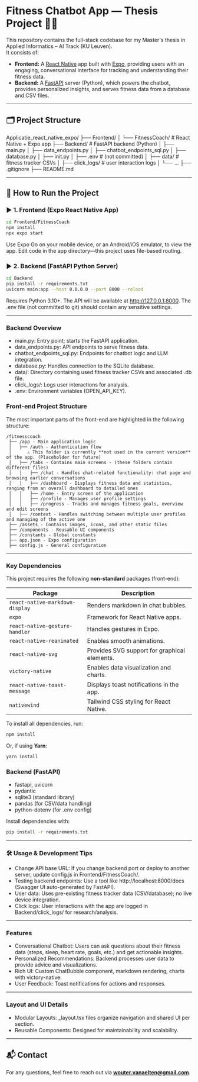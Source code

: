 # Fitness Chatbot App — Thesis Project 💪🧠

This repository contains the full-stack codebase for my Master's thesis in Applied Informatics – AI Track (KU Leuven).  
It consists of:

- **Frontend:** A [React Native](https://reactnative.dev/) app built with [Expo](https://expo.dev), providing users with an engaging, conversational interface for tracking and understanding their fitness data.
- **Backend:** A [FastAPI](https://fastapi.tiangolo.com/) server (Python), which powers the chatbot, provides personalized insights, and serves fitness data from a database and CSV files.

---

## 🗂️ Project Structure
Applicatie_react_native_expo/
├── Frontend/
│ └── FitnessCoach/ # React Native + Expo app
├── Backend/ # FastAPI backend (Python)
│ ├── main.py
│ ├── data_endpoints.py
│ ├── chatbot_endpoints_sql.py
│ ├── database.py
│ ├── init.py
│ ├── .env # (not committed)
│ ├── data/ # fitness tracker CSVs
│ ├── click_logs/ # user interaction logs
│ └── ...
├── .gitignore
├── README.md

---

## 🚀 How to Run the Project

### ▶️ 1. Frontend (Expo React Native App)

```sh
cd Frontend/FitnessCoach
npm install
npx expo start
```

Use Expo Go on your mobile device, or an Android/iOS emulator, to view the app.
Edit code in the app directory—this project uses file-based routing.

### ▶️ 2. Backend (FastAPI Python Server)

```sh
cd Backend
pip install -r requirements.txt
uvicorn main:app --host 0.0.0.0 --port 8000 --reload
```

Requires Python 3.10+.
The API will be available at http://127.0.0.1:8000.
The .env file (not committed to git) should contain any sensitive settings.

---

### Backend Overview
- main.py: Entry point; starts the FastAPI application.
- data_endpoints.py: API endpoints to serve fitness data.
- chatbot_endpoints_sql.py: Endpoints for chatbot logic and LLM integration.
- database.py: Handles connection to the SQLite database.
- data/: Directory containing used fitness tracker CSVs and associated .db file.
- click_logs/: Logs user interactions for analysis.
- .env: Environment variables (OPEN_API_KEY).

### Front-end Project Structure
The most important parts of the front-end are highlighted in the following structure:
```
/fitnesscoach
 ├── /app - Main application logic
 │   ├── /auth - Authentication flow
 │      ⚠️ This folder is currently **not used in the current version** of the app. (Placeholder for future)
 │   ├── /tabs - Contains main screens - (these folders contain different files)
 │   │   ├── /chat - Handles chat-related functionality: chat page and browsing earlier conversations
 │   │   ├── /dashboard - Displays fitness data and statistics, ranging from an overall dashboard to detailed ones
 │   │   ├── /home - Entry screen of the application
 │   │   ├── /profile - Manages user profile settings
 │   │   ├── /progress - Tracks and manages fitness goals, overview and edit screens
 │   ├── /context - Handles switching between multiple user profiles and managing of the active one
 ├── /assets - Contains images, icons, and other static files
 ├── /components - Reusable UI components
 ├── /constants - Global constants
 ├── app.json - Expo configuration
 ├── config.js - General configuration
```

---

### Key Dependencies
This project requires the following **non-standard** packages (front-end):

| Package                           | Description |
|-----------------------------------|------------|
| `react-native-markdown-display`   | Renders markdown in chat bubbles. |
| `expo`                            | Framework for React Native apps. |
| `react-native-gesture-handler`    | Handles gestures in Expo. |
| `react-native-reanimated`         | Enables smooth animations. |
| `react-native-svg`                | Provides SVG support for graphical elements. |
| `victory-native`                  | Enables data visualization and charts. |
| `react-native-toast-message`      | Displays toast notifications in the app. |
| `nativewind`                      | Tailwind CSS styling for React Native. |

To install all dependencies, run:
```sh
npm install
```
Or, if using **Yarn**:
```sh
yarn install
```

### Backend (FastAPI)
- fastapi, uvicorn
- pydantic
- sqlite3 (standard library)
- pandas (for CSV/data handling)
- python-dotenv (for .env config)

Install dependencies with:
```sh
pip install -r requirements.txt
```
---

### 🛠️ Usage & Development Tips
- Change API base URL: If you change backend port or deploy to another server, update config.js in Frontend/FitnessCoach/.
- Testing backend endpoints: Use a tool like http://localhost:8000/docs (Swagger UI auto-generated by FastAPI).
- User data: Uses pre-existing fitness tracker data (CSV/database); no live device integration.
- Click logs: User interactions with the app are logged in Backend/click_logs/ for research/analysis.

---

### Features
- Conversational Chatbot: Users can ask questions about their fitness data (steps, sleep, heart rate, goals, etc.) and get actionable insights.
- Personalized Recommendations: Backend processes user data to provide advice and visualizations.
- Rich UI: Custom ChatBubble component, markdown rendering, charts with victory-native.
- User Feedback: Toast notifications for actions and responses.

---

### Layout and UI Details
- Modular Layouts: _layout.tsx files organize navigation and shared UI per section.
- Reusable Components: Designed for maintainability and scalability.

---

## 📬 Contact
For any questions, feel free to reach out via **wouter.vanaelten@gmail.com**.